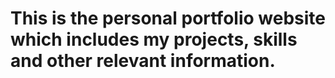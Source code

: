 # This is the personal portfolio website which includes my projects, skills and other relevant information.
